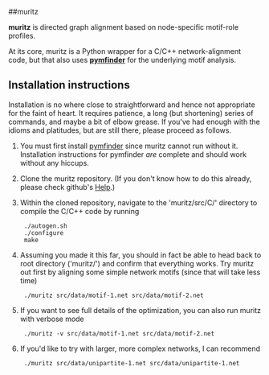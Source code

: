 ##muritz

**muritz** is directed graph alignment based on node-specific motif-role profiles.

At its core, muritz is a Python wrapper for a C/C++ network-alignment code, but that also uses **[pymfinder](http://github.com/stoufferlab/pymfinder)** for the underlying motif analysis.

## Installation instructions

Installation is no where close to straightforward and hence not appropriate for the faint of heart. It requires patience, a long (but shortening) series of commands, and maybe a bit of elbow grease. If you've had enough with the idioms and platitudes, but are still there, please proceed as follows.

1. You must first install [pymfinder](http://github.com/stoufferlab/pymfinder) since muritz cannot run without it. Installation instructions for pymfinder *are* complete and should work without any hiccups.

2. Clone the muritz repository. (If you don't know how to do this already, please check github's [Help](https://help.github.com/).)

3. Within the cloned repository, navigate to the 'muritz/src/C/' directory to compile the C/C++ code by running
	
		./autogen.sh
		./configure
		make

4. Assuming you made it this far, you should in fact be able to head back to root directory ('muritz/') and confirm that everything works. Try muritz out first by aligning some simple network motifs (since that will take less time)

		./muritz src/data/motif-1.net src/data/motif-2.net

5. If you want to see full details of the optimization, you can also run muritz with verbose mode

		./muritz -v src/data/motif-1.net src/data/motif-2.net
		
6. If you'd like to try with larger, more complex networks, I can recommend

		./muritz src/data/unipartite-1.net src/data/unipartite-1.net
